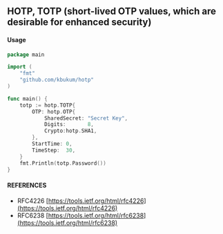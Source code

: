 ## HOTP, TOTP (short-lived OTP values, which are desirable for enhanced security)

#### Usage

```go
package main

import (
	"fmt"
	"github.com/kbukum/hotp"
)

func main() {
	totp := hotp.TOTP{
		OTP: hotp.OTP{
			SharedSecret: "Secret Key",
			Digits:       8,
			Crypto:hotp.SHA1,
		},
		StartTime: 0,
		TimeStep:  30,
	}
	fmt.Println(totp.Password())
}

```
   
#### REFERENCES
* RFC4226 [https://tools.ietf.org/html/rfc4226](https://tools.ietf.org/html/rfc4226)
* RFC6238 [https://tools.ietf.org/html/rfc6238](https://tools.ietf.org/html/rfc6238)


